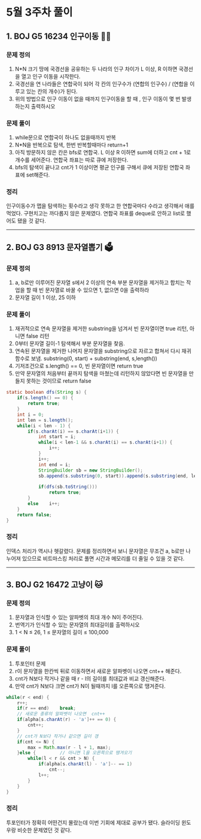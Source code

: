 # 5월 3주차 풀이
## 1. BOJ G5 16234 인구이동 👩‍🦽
### 문제 정의
1. N*N 크기 땅에 국경선을 공유하는 두 나라의 인구 차이가 L 이상, R 이하면 국경선을 열고 인구 이동을 시작한다.
2. 국경선을 연 나라들은 연합국이 되어 각 칸의 인구수가 (연합의 인구수) / (연합을 이루고 있는 칸의 개수)가 된다.
3. 위의 방법으로 인구 이동이 없을 때까지 인구이동을 할 때 , 인구 이동이 몇 번 발생하는지 출력하시오

### 문제 풀이
1. while문으로 연합국이 하나도 없을때까지 반복
2. N*N을 반복으로 탐색, 한번 반복할때마다 return+1
3. 아직 방문하지 않은 칸은 bfs로 연합국. L 이상 R 이하면 sum에 더하고 cnt + 1로 개수를 세어준다. 연합국 좌표는 따로 큐에 저장한다.
4. bfs의 탐색이 끝나고 cnt가 1 이상이면 평균 인구를 구해서 큐에 저장된 연합국 좌표에 set해준다.

### 정리
인구이동수가 맵을 탐색하는 횟수라고 생각 못하고 한 연합국마다 수라고 생각해서 애를 먹었다. 구현치고는 까다롭지 않은 문제였다. 연합국 좌표를 deque로 안하고 list로 했어도 됐을 것 같다.

----

## 2. BOJ G3 8913 문자열뽑기 🗳
### 문제 정의
1. a, b로만 이루어진 문자열 s에서 2 이상의 연속 부분 문자열을 제거하고 합치는 작업을 할 때 빈 문자열로 바꿀 수 있으면 1, 없으면 0을 출력하라
2. 문자열 길이 1 이상, 25 이하

### 문제 풀이
1. 재귀적으로 연속 문자열을 제거한 substring을 넘겨서 빈 문자열이면 true 리턴, 아니면 false 리턴
2. 0부터 문자열 길이-1 탐색해서 부분 문자열을 찾음.
3. 연속된 문자열을 제거한 나머지 문자열을 substring으로 자르고 합쳐서 다시 재귀함수로 보냄. substring(0, start) + substring(end, s,length())
4. 기저조건으로 s.length() == 0, 빈 문자열이면 return true
5. 만약 문자열의 처음부터 끝까지 탐색을 마쳤는데 리턴하지 않았다면 빈 문자열을 만들지 못하는 것이므로 return false
```java
static boolean dfs(String s) {
    if(s.length() == 0) {
        return true;
    }
    int i = 0;
    int len = s.length();
    while(i < len - 1) {
        if(s.charAt(i) == s.charAt(i+1)) {
            int start = i;
            while(i < len-1 && s.charAt(i) == s.charAt(i+1)) {
                i++;
            }
            i++;
            int end = i;
            StringBuilder sb = new StringBuilder();
            sb.append(s.substring(0, start)).append(s.substring(end, len));
            
            if(dfs(sb.toString()))
                return true;
        }
        else	i++;
    }
    return false;
}
```


### 정리
인덱스 처리가 역시나 헷갈렸다. 문제를 정리하면서 보니 문자열은 무조건 a, b로만 나누어져 있으므로 비트마스킹 처리로 풀면 시간과 메모리를 더 줄일 수 있을 것 같다. 

---
## 3. BOJ G2 16472 고냥이 🐱
### 문제 정의
1. 문자열과 인식할 수 있는 알파벳의 최대 개수 N이 주어진다.
2. 번역기가 인식할 수 있는 문자열의 최대길이를 출력하시오
3. 1 < N ≤ 26, 1 ≤ 문자열의 길이 ≤ 100,000

### 문제 풀이
1. 투포인터 문제
2. r이 문자열을 한칸씩 뒤로 이동하면서 새로운 알파벳이 나오면 cnt++ 해준다.
3. cnt가 N보다 작거나 같을 때 r - l의 길이를 최대값과 비교 갱신해준다.
4. 만약 cnt가 N보다 크면 cnt가 N이 될때까지 l를 오른쪽으로 땡겨준다.

```java
while(r < end) {
    r++;
    if(r == end)	break;
    // 새로운 종류의 알파벳이 나오면  cnt++
    if(alpha[s.charAt(r) - 'a']++ == 0) {
        cnt++;
    }
    // cnt가 N보다 작거나 같으면 길이 갱
    if(cnt <= N) {
        max = Math.max(r - l + 1, max);
    }else {			// 아니면 l을 오른쪽으로 땡겨오기 
        while(l < r && cnt > N) {
            if(alpha[s.charAt(l) - 'a']-- == 1)
                cnt--;
            l++;
        }
    }
}
```

### 정리
투포인터가 정확히 어떤건지 몰랐는데 이번 기회에 제대로 공부가 됐다. 슬라이딩 윈도우랑 비슷한 문제였던 것 같다.